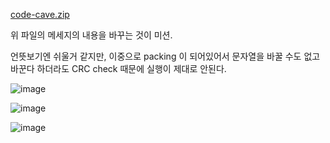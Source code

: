 [code-cave.zip](https://github.com/hsnks100/hsnks100.github.io/files/2836720/code-cave.zip)

위 파일의 메세지의 내용을 바꾸는 것이 미션.

언뜻보기엔 쉬울거 같지만, 이중으로 packing 이 되어있어서 문자열을 바꿀 수도 없고 바꾼다 하더라도 CRC check 때문에 실행이 제대로 안된다.



![image](https://user-images.githubusercontent.com/3623889/52348621-1f345700-2a68-11e9-82e3-8fb9f034e4f8.png)
 
![image](https://user-images.githubusercontent.com/3623889/52348639-28bdbf00-2a68-11e9-80a6-cde0b8a50bb7.png)

![image](https://user-images.githubusercontent.com/3623889/52348624-222f4780-2a68-11e9-8aec-927df1e6fe24.png)
